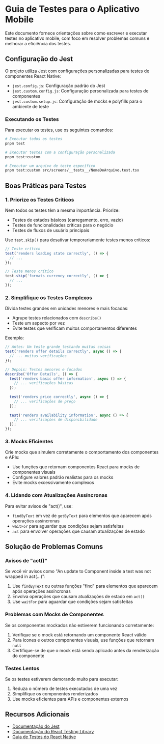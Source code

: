 # Guia de Testes para o Aplicativo Mobile

Este documento fornece orientações sobre como escrever e executar testes no aplicativo mobile, com foco em resolver problemas comuns e melhorar a eficiência dos testes.

## Configuração do Jest

O projeto utiliza Jest com configurações personalizadas para testes de componentes React Native:

- `jest.config.js`: Configuração padrão do Jest
- `jest.custom.config.js`: Configuração personalizada para testes de componentes
- `jest.custom.setup.js`: Configuração de mocks e polyfills para o ambiente de teste

### Executando os Testes

Para executar os testes, use os seguintes comandos:

```bash
# Executar todos os testes
pnpm test

# Executar testes com a configuração personalizada
pnpm test:custom

# Executar um arquivo de teste específico
pnpm test:custom src/screens/__tests__/NomeDoArquivo.test.tsx
```

## Boas Práticas para Testes

### 1. Priorize os Testes Críticos

Nem todos os testes têm a mesma importância. Priorize:

- Testes de estados básicos (carregamento, erro, vazio)
- Testes de funcionalidades críticas para o negócio
- Testes de fluxos de usuário principais

Use `test.skip()` para desativar temporariamente testes menos críticos:

```typescript
// Teste crítico
test('renders loading state correctly', () => {
  // ...
});

// Teste menos crítico
test.skip('formats currency correctly', () => {
  // ...
});
```

### 2. Simplifique os Testes Complexos

Divida testes grandes em unidades menores e mais focadas:

- Agrupe testes relacionados com `describe()`
- Teste um aspecto por vez
- Evite testes que verificam muitos comportamentos diferentes

Exemplo:

```typescript
// Antes: Um teste grande testando muitas coisas
test('renders offer details correctly', async () => {
  // ... muitas verificações
});

// Depois: Testes menores e focados
describe('Offer Details', () => {
  test('renders basic offer information', async () => {
    // ... verificações básicas
  });
  
  test('renders price correctly', async () => {
    // ... verificações de preço
  });
  
  test('renders availability information', async () => {
    // ... verificações de disponibilidade
  });
});
```

### 3. Mocks Eficientes

Crie mocks que simulem corretamente o comportamento dos componentes e APIs:

- Use funções que retornam componentes React para mocks de componentes visuais
- Configure valores padrão realistas para os mocks
- Evite mocks excessivamente complexos

### 4. Lidando com Atualizações Assíncronas

Para evitar avisos de "act()", use:

- `findByText` em vez de `getByText` para elementos que aparecem após operações assíncronas
- `waitFor` para aguardar que condições sejam satisfeitas
- `act` para envolver operações que causam atualizações de estado

## Solução de Problemas Comuns

### Avisos de "act()"

Se você vir avisos como "An update to Component inside a test was not wrapped in act(...)":

1. Use `findByText` ou outras funções "find" para elementos que aparecem após operações assíncronas
2. Envolva operações que causam atualizações de estado em `act()`
3. Use `waitFor` para aguardar que condições sejam satisfeitas

### Problemas com Mocks de Componentes

Se os componentes mockados não estiverem funcionando corretamente:

1. Verifique se o mock está retornando um componente React válido
2. Para ícones e outros componentes visuais, use funções que retornam `null`
3. Certifique-se de que o mock está sendo aplicado antes da renderização do componente

### Testes Lentos

Se os testes estiverem demorando muito para executar:

1. Reduza o número de testes executados de uma vez
2. Simplifique os componentes renderizados
3. Use mocks eficientes para APIs e componentes externos

## Recursos Adicionais

- [Documentação do Jest](https://jestjs.io/docs/getting-started)
- [Documentação do React Testing Library](https://testing-library.com/docs/react-testing-library/intro/)
- [Guia de Testes do React Native](https://reactnative.dev/docs/testing-overview)